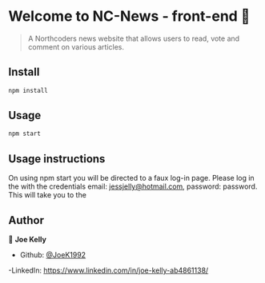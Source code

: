 # Welcome to NC-News - front-end 👋

> A Northcoders news website that allows users to read, vote and comment on various articles.

## Install

```sh
npm install
```

## Usage

```sh
npm start
```

## Usage instructions

On using npm start you will be directed to a faux log-in page. Please log in the with the credentials email: jessjelly@hotmail.com, password: password. This will take you to the

## Author

👤 **Joe Kelly**

- Github: [@JoeK1992](https://github.com/JoeK1992)

-LinkedIn: https://www.linkedin.com/in/joe-kelly-ab4861138/
